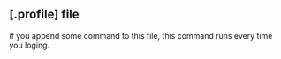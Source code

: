 ## [.profile] file 
if you append some command to this file, this command runs every time you loging.
